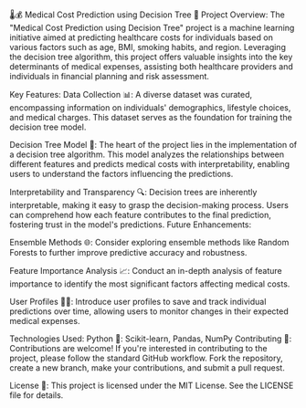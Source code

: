 🌡️💰 Medical Cost Prediction using Decision Tree 🌳
Project Overview:
The "Medical Cost Prediction using Decision Tree" project is a machine learning initiative aimed at predicting healthcare costs for individuals based on various factors such as age, BMI, smoking habits, and region. Leveraging the decision tree algorithm, this project offers valuable insights into the key determinants of medical expenses, assisting both healthcare providers and individuals in financial planning and risk assessment.

Key Features:
Data Collection 📊: A diverse dataset was curated, encompassing information on individuals' demographics, lifestyle choices, and medical charges. This dataset serves as the foundation for training the decision tree model.

Decision Tree Model 🌲: The heart of the project lies in the implementation of a decision tree algorithm. This model analyzes the relationships between different features and predicts medical costs with interpretability, enabling users to understand the factors influencing the predictions.

Interpretability and Transparency 🔍: Decision trees are inherently interpretable, making it easy to grasp the decision-making process. Users can comprehend how each feature contributes to the final prediction, fostering trust in the model's predictions.
Future Enhancements:

Ensemble Methods 🌐: Consider exploring ensemble methods like Random Forests to further improve predictive accuracy and robustness.

Feature Importance Analysis 📈: Conduct an in-depth analysis of feature importance to identify the most significant factors affecting medical costs.

User Profiles 🧑‍💼: Introduce user profiles to save and track individual predictions over time, allowing users to monitor changes in their expected medical expenses.

Technologies Used:
Python 🐍: Scikit-learn, Pandas, NumPy
Contributing 🤝:
Contributions are welcome! If you're interested in contributing to the project, please follow the standard GitHub workflow. Fork the repository, create a new branch, make your contributions, and submit a pull request.

License 📄:
This project is licensed under the MIT License. See the LICENSE file for details.
